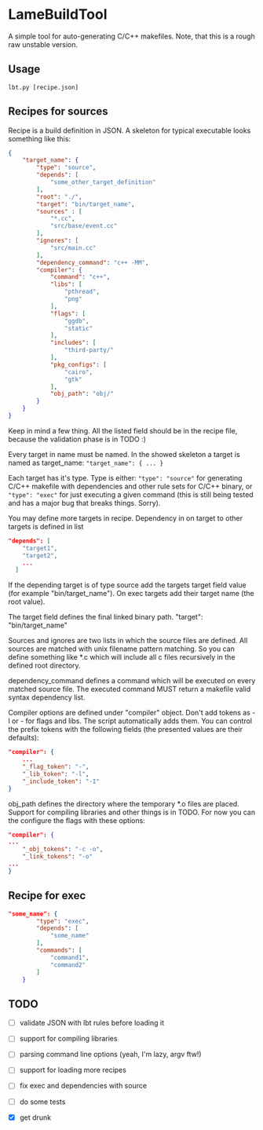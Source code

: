 LameBuildTool
=============

A simple tool for auto-generating C/C++ makefiles.
Note, that this is a rough raw unstable version.

Usage
-----
    lbt.py [recipe.json]

Recipes for sources
-------------------
Recipe is a build definition in JSON.
A skeleton for typical executable looks something like this:
```JSON
{
    "target_name": {
        "type": "source",
        "depends": [
            "some_other_target_definition"
        ],
        "root": "./",
        "target": "bin/target_name",
        "sources" : [
            "*.cc",
            "src/base/event.cc"
        ],
        "ignores": [
            "src/main.cc"
        ],
        "dependency_command": "c++ -MM",
        "compiler": {
            "command": "c++",
            "libs": [
                "pthread",
                "png"
            ],
            "flags": [
                "ggdb",
                "static"
            ],
            "includes": [
                "third-party/"
            ],
            "pkg_configs": [
                "cairo",
                "gtk"
            ],
            "obj_path": "obj/"
        }
    }
}
```

Keep in mind a few thing. All the listed field should be in the recipe file, because the validation phase is in TODO :)

Every target in name must be named. In the showed skeleton a target is named as target_name:
    ```"target_name": { ...
    }```

Each target has it's type. Type is either:
    ```"type": "source"```
for generating C/C++ makefile with dependencies and other rule sets for C/C++ binary, or
    ```"type": "exec"```
for just executing a given command (this is still being tested and has a major bug that breaks things. Sorry).

You may define more targets in recipe. Dependency in on target to other targets is defined in list
```JSON
"depends": [
    "target1",
    "target2",
    ...
  ]
  ```
If the depending target is of type source add the targets target field value (for example "bin/target_name").
On exec targets add their target name (the root value).

The target field defines the final linked binary path.
    "target": "bin/target_name"

Sources and ignores are two lists in which the source files are defined. All sources are matched with unix filename pattern matching. So you can define something like *.c which will include all c files recursively in the defined root directory.

dependency_command defines a command which will be executed on every matched source file. The executed command MUST return a makefile valid syntax dependency list.

Compiler options are defined under "compiler" object. Don't add tokens as -l or - for flags and libs. The script automatically adds them.
You can control the prefix tokens with the following fields (the presented values are their defaults):
```JSON
"compiler": {
    ...
    "_flag_token": "-",
    "_lib_token": "-l",
    "_include_token": "-I"
}
```

obj_path defines the directory where the temporary *.o files are placed.
Support for compiling libraries and other things is in TODO. For now you can the configure the flags with these options:
```JSON
"compiler": {
...
    "_obj_tokens": "-c -o",
    "_link_tokens": "-o"
...
}
```

Recipe for exec
---------------
```JSON
"some_name": {
        "type": "exec",
        "depends": [
            "some_name"
        ],
        "commands": [
            "command1",
            "command2"
        ]
    }
```

TODO
----
- [ ] validate JSON with lbt rules before loading it
- [ ] support for compiling libraries
- [ ] parsing command line options (yeah, I'm lazy, argv ftw!)
- [ ] support for loading more recipes
- [ ] fix exec and dependencies with source
- [ ] do some tests
- [x] get drunk

